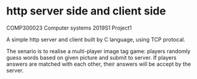 # http server side and client side

COMP300023 Computer systems 2019S1 Project1

A simple http server and client built by C language, using TCP protocal. 

The senario is to realise a multi-player image tag game: players randomly guess words based on given picture and submit to server. If players answers are matched with each other, their answers will be accept by the server.
